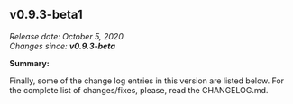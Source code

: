 v0.9.3-beta1
------

<em>Release date: October 5, 2020</em><br/>
<em>Changes since: <strong>v0.9.3-beta</strong></em><br/>

<strong>Summary:</strong> <br/>

Finally, some of the change log entries in this version are listed below. For the complete list of changes/fixes, please, read the CHANGELOG.md. <br/>

